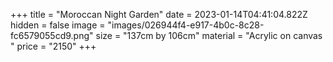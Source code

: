 +++
title = "Moroccan Night Garden"
date = 2023-01-14T04:41:04.822Z
hidden = false
image = "images/026944f4-e917-4b0c-8c28-fc6579055cd9.png"
size = "137cm by 106cm"
material = "Acrylic on canvas "
price = "2150"
+++
